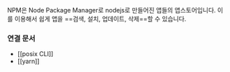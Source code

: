 NPM은 Node Package Manager로 nodejs로 만들어진 앱들의 앱스토어입니다. 
이를 이용해서 쉽게 앱을 ==검색, 설치, 업데이트, 삭제==할 수 있습니다.




### 연결 문서 
- [[posix CLI]]
- [[yarn]]